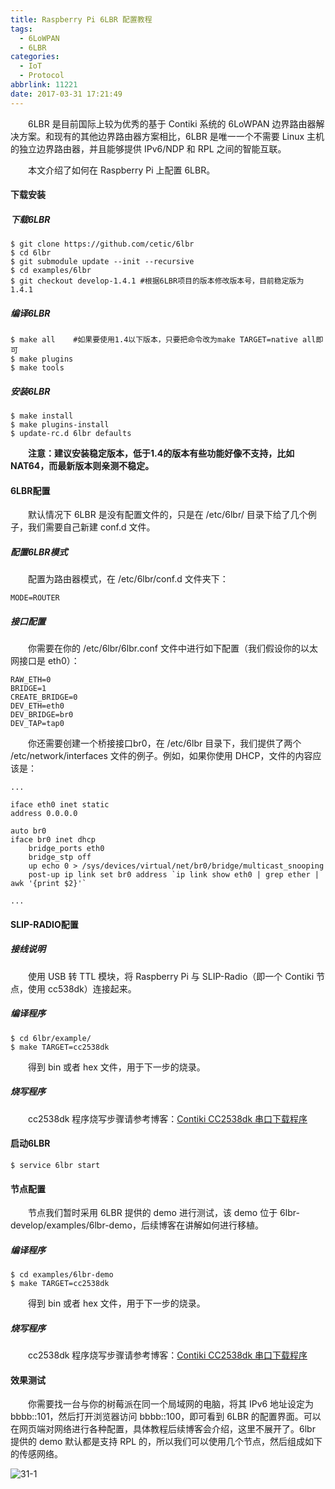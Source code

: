 ```yaml
---
title: Raspberry Pi 6LBR 配置教程
tags:
  - 6LoWPAN
  - 6LBR
categories:
  - IoT
  - Protocol
abbrlink: 11221
date: 2017-03-31 17:21:49
---
```


　　6LBR 是目前国际上较为优秀的基于 Contiki 系统的 6LoWPAN 边界路由器解决方案。和现有的其他边界路由器方案相比，6LBR 是唯一一个不需要 Linux 主机的独立边界路由器，并且能够提供 IPv6/NDP 和 RPL 之间的智能互联。

　　本文介绍了如何在 Raspberry Pi 上配置 6LBR。

<!--more-->

#### 下载安装

##### 下载6LBR

```shell
$ git clone https://github.com/cetic/6lbr
$ cd 6lbr
$ git submodule update --init --recursive
$ cd examples/6lbr
$ git checkout develop-1.4.1 #根据6LBR项目的版本修改版本号，目前稳定版为1.4.1
```
##### 编译6LBR

```shell
$ make all    #如果要使用1.4以下版本，只要把命令改为make TARGET=native all即可
$ make plugins
$ make tools
```

##### 安装6LBR

```shell
$ make install
$ make plugins-install
$ update-rc.d 6lbr defaults
```

　　**注意：建议安装稳定版本，低于1.4的版本有些功能好像不支持，比如NAT64，而最新版本则亲测不稳定。**

#### 6LBR配置

　　默认情况下 6LBR 是没有配置文件的，只是在 /etc/6lbr/ 目录下给了几个例子，我们需要自己新建 conf.d 文件。

##### 配置6LBR模式

　　配置为路由器模式，在 /etc/6lbr/conf.d 文件夹下：

```
MODE=ROUTER
```

##### 接口配置

　　你需要在你的 /etc/6lbr/6lbr.conf 文件中进行如下配置（我们假设你的以太网接口是 eth0）：

```
RAW_ETH=0
BRIDGE=1
CREATE_BRIDGE=0
DEV_ETH=eth0
DEV_BRIDGE=br0
DEV_TAP=tap0
```

　　你还需要创建一个桥接接口br0，在 /etc/6lbr 目录下，我们提供了两个 /etc/network/interfaces 文件的例子。例如，如果你使用 DHCP，文件的内容应该是：

```
...

iface eth0 inet static
address 0.0.0.0

auto br0
iface br0 inet dhcp
    bridge_ports eth0
    bridge_stp off
    up echo 0 > /sys/devices/virtual/net/br0/bridge/multicast_snooping
    post-up ip link set br0 address `ip link show eth0 | grep ether | awk '{print $2}'`

...

```

#### SLIP-RADIO配置

##### 接线说明

　　使用 USB 转 TTL 模块，将 Raspberry Pi 与 SLIP-Radio（即一个 Contiki 节点，使用 cc538dk）连接起来。


##### 编译程序


```shell
$ cd 6lbr/example/
$ make TARGET=cc2538dk
```

　　得到 bin 或者 hex 文件，用于下一步的烧录。

##### 烧写程序

　　cc2538dk 程序烧写步骤请参考博客：[Contiki CC2538dk 串口下载程序](http://fanzhenyu.me/2017/02/18/Contiki%20CC2538dk%20%E4%B8%B2%E5%8F%A3%E4%B8%8B%E8%BD%BD%E7%A8%8B%E5%BA%8F/)

#### 启动6LBR

```shell
$ service 6lbr start
```

#### 节点配置

　　节点我们暂时采用 6LBR 提供的 demo 进行测试，该 demo 位于 6lbr-develop/examples/6lbr-demo，后续博客在讲解如何进行移植。

##### 编译程序

```shell
$ cd examples/6lbr-demo
$ make TARGET=cc2538dk
```

　　得到 bin 或者 hex 文件，用于下一步的烧录。

##### 烧写程序

　　cc2538dk 程序烧写步骤请参考博客：[Contiki CC2538dk 串口下载程序](http://fanzhenyu.me/2017/02/18/Contiki%20CC2538dk%20%E4%B8%B2%E5%8F%A3%E4%B8%8B%E8%BD%BD%E7%A8%8B%E5%BA%8F/)


#### 效果测试

　　你需要找一台与你的树莓派在同一个局域网的电脑，将其 IPv6 地址设定为 bbbb::101，然后打开浏览器访问 bbbb::100，即可看到 6LBR 的配置界面。可以在网页端对网络进行各种配置，具体教程后续博客会介绍，这里不展开了。6lbr 提供的 demo 默认都是支持 RPL 的，所以我们可以使用几个节点，然后组成如下的传感网络。

![31-1](http://fzy-blog.oss-cn-shenzhen.aliyuncs.com/2017/3/31-1.png)